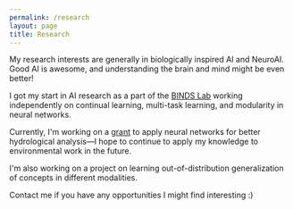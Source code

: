 ```yaml
---
permalink: /research
layout: page
title: Research
---
```


My research interests are generally in biologically inspired AI and NeuroAI. Good AI is awesome, and understanding the brain and mind might be even better!

I got my start in AI research as a part of the [BINDS Lab](https://groups.cs.umass.edu/binds/) working independently on continual learning, multi-task learning, and modularity in neural networks. 

Currently, I'm working on a [grant](https://www.umass.edu/news/article/geoscientist-awarded-21m-grant-create-global-open-source-software-system-tracking) to apply neural networks for better hydrological analysis—I hope to continue to apply my knowledge to environmental work in the future. 

I'm also working on a project on learning out-of-distribution generalization of concepts in different modalities.

Contact me if you have any opportunities I might find interesting :)
